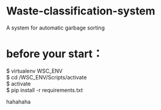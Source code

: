 # Waste-classification-system
A system for automatic garbage sorting

# before your start：
$ virtualenv WSC_ENV  
$ cd /WSC_ENV/Scripts/activate  
$ activate  
$ pip install -r requirements.txt  

hahahaha